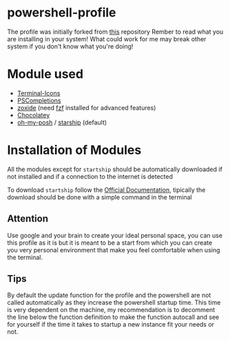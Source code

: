 # powershell-profile
The profile was initially forked from [this](https://github.com/ChrisTitusTech/powershell-profile) repository
Rember to read what you are installing in your system! What could work for me may break other system if you don't know what you're doing!

# Module used
  - [Terminal-Icons](https://github.com/devblackops/Terminal-Icons)
  - [PSCompletions](https://github.com/abgox/PSCompletions)
  - [zoxide](https://github.com/ajeetdsouza/zoxide) (need [fzf](https://github.com/junegunn/fzf) installed for advanced features)
  - [Chocolatey](https://chocolatey.org/)
  - [oh-my-posh](https://ohmyposh.dev/) / [starship](https://starship.rs/) (default)

# Installation of Modules
All the modules except for `startship` should be automatically downloaded if not installed and if a connection to the internet is detected

To download `startship` follow the [Official Documentation](https://starship.rs/installing), tipically the download should be done with a simple command in the terminal

## Attention
Use google and your brain to create your ideal personal space, you can use this profile as it is 
but it is meant to be a start from which you can create you very personal environment that make you feel comfortable when using the terminal.

## Tips
By default the update function for the profile and the powershell are not called automatically as they increase the powershell startup time. This time is very dependent on the machine, my recommendation is to decomment the line below the function definition to make the function autocall and see for yourself if the time it takes to startup a new instance fit your needs or not.
